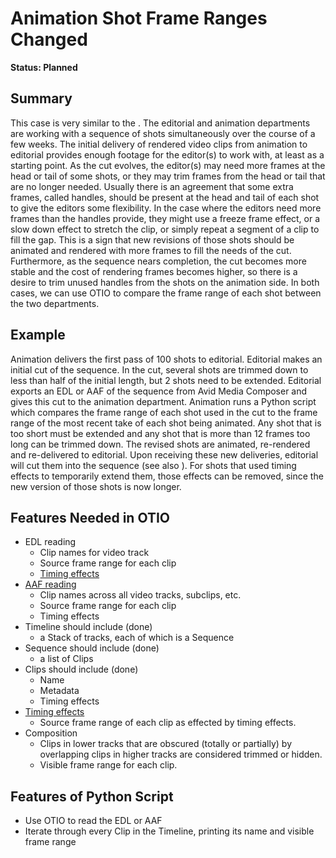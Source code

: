 # Animation Shot Frame Ranges Changed

**Status: Planned**

## Summary

This case is very similar to the
[](/use-cases/shots-added-removed-from-cut).
The editorial and animation departments are working with a sequence of shots simultaneously over the course of a few
weeks. The initial delivery of rendered video clips from animation to editorial provides enough footage for the
editor(s) to work with, at least as a starting point. As the cut evolves, the editor(s) may need more frames at the
head or tail of some shots, or they may trim frames from the head or tail that are no longer needed. Usually there is
an agreement that some extra frames, called handles, should be present at the head and tail of each shot to give the
editors some flexibility. In the case where the editors need more frames than the handles provide, they might use a
freeze frame effect, or a slow down effect to stretch the clip, or simply repeat a segment of a clip to fill the gap.
This is a sign that new revisions of those shots should be animated and rendered with more frames to fill the needs of
the cut. Furthermore, as the sequence nears completion, the cut becomes more stable and the cost of rendering frames
becomes higher, so there is a desire to trim unused handles from the shots on the animation side. In both cases, we
can use OTIO to compare the frame range of each shot between the two departments.

## Example
Animation delivers the first pass of 100 shots to editorial. Editorial makes an initial cut of the sequence. In the cut,
several shots are trimmed down to less than half of the initial length, but 2 shots need to be extended. Editorial
exports an EDL or AAF of the sequence from Avid Media Composer and gives this cut to the animation department. Animation
runs a Python script which compares the frame range of each shot used in the cut to the frame range of the most recent
take of each shot being animated. Any shot that is too short must be extended and any shot that is more than 12 frames
too long can be trimmed down. The revised shots are animated, re-rendered and re-delivered to editorial. Upon receiving
these new deliveries, editorial will cut them into the sequence (see also
[](/use-cases/conform-new-renders-into-cut)).
For shots that used timing effects to temporarily extend them, those effects can be removed, since the new version of
those shots is now longer.

## Features Needed in OTIO

- EDL reading
    - Clip names for video track
    - Source frame range for each clip
    - [Timing effects](https://github.com/PixarAnimationStudios/OpenTimelineIO/issues/39)
- [AAF reading](https://github.com/PixarAnimationStudios/OpenTimelineIO/issues/1)
    - Clip names across all video tracks, subclips, etc.
    - Source frame range for each clip
    - Timing effects
- Timeline should include (done)
    -  a Stack of tracks, each of which is a Sequence
- Sequence should include (done)
    - a list of Clips
- Clips should include (done)
    - Name
    - Metadata
    - Timing effects
- [Timing effects](https://github.com/PixarAnimationStudios/OpenTimelineIO/issues/39)
    - Source frame range of each clip as effected by timing effects.
- Composition
    - Clips in lower tracks that are obscured (totally or partially) by overlapping clips in higher tracks are considered trimmed or hidden.
    - Visible frame range for each clip.

## Features of Python Script

- Use OTIO to read the EDL or AAF
- Iterate through every Clip in the Timeline, printing its name and visible frame range